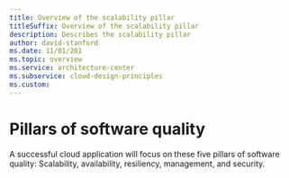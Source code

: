 ```yaml
---
title: Overview of the scalability pillar 
titleSuffix: Overview of the scalability pillar
description: Describes the scalability pillar
author: david-stanford
ms.date: 11/01/201
ms.topic: overview
ms.service: architecture-center
ms.subservice: cloud-design-principles
ms.custom: 
---
```


# Pillars of software quality

A successful cloud application will focus on these five pillars of software quality: Scalability, availability, resiliency, management, and security.
